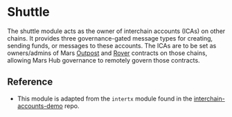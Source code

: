 # Shuttle

The shuttle module acts as the owner of interchain accounts (ICAs) on other chains. It provides three governance-gated message types for creating, sending funds, or messages to these accounts. The ICAs are to be set as owners/admins of Mars [Outpost][1] and [Rover][2] contracts on those chains, allowing Mars Hub governance to remotely govern those contracts.

## Reference

- This module is adapted from the `intertx` module found in the [interchain-accounts-demo][3] repo.

[1]: https://github.com/mars-protocol/outposts
[2]: https://github.com/mars-protocol/rover
[3]: https://github.com/cosmos/interchain-accounts-demo
